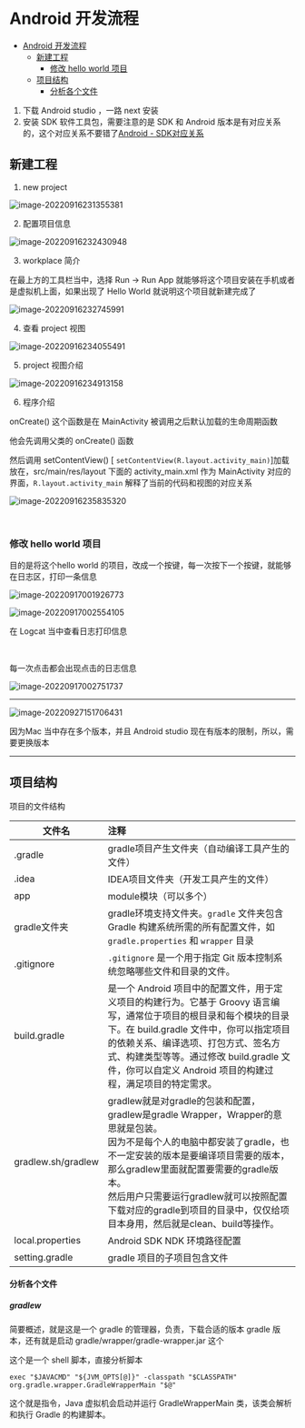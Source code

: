 # Android 开发流程
- [Android 开发流程](#android-开发流程)
  - [新建工程](#新建工程)
    - [修改 hello world 项目](#修改-hello-world-项目)
  - [项目结构](#项目结构)
      - [分析各个文件](#分析各个文件)





1. 下载 Android studio ，一路 next 安装
2. 安装 SDK 软件工具包，需要注意的是 SDK 和 Android 版本是有对应关系的，这个对应关系不要错了[Android - SDK对应关系](https://developer.android.com/studio/releases/platforms?hl=zh-cn) 



## 新建工程

1. new project

![image-20220916231355381](./assets/image-20220916231355381.png)



2. 配置项目信息

![image-20220916232430948](./assets/image-20220916232430948.png)



3. workplace 简介

在最上方的工具栏当中，选择 Run -> Run App 就能够将这个项目安装在手机或者是虚拟机上面，如果出现了 Hello World 就说明这个项目就新建完成了 

![image-20220916232745991](./assets/image-20220916232745991.png)



4. 查看 project 视图

![image-20220916234055491](./assets/image-20220916234055491.png)



5. project 视图介绍

![image-20220916234913158](./assets/image-20220916234913158.png)



6. 程序介绍

onCreate() 这个函数是在 MainActivity 被调用之后默认加载的生命周期函数

他会先调用父类的 onCreate() 函数    

然后调用 setContentView() [ `setContentView(R.layout.activity_main)`]加载放在，src/main/res/layout 下面的 activity_main.xml 作为 MainActivity 对应的界面，`R.layout.activity_main` 解释了当前的代码和视图的对应关系    



![image-20220916235835320](./assets/image-20220916235835320.png)

​       

### 修改 hello world 项目

目的是将这个hello world 的项目，改成一个按键，每一次按下一个按键，就能够在日志区，打印一条信息   

![image-20220917001926773](./assets/image-20220917001926773.png)

![image-20220917002554105](./assets/image-20220917002554105.png)

在 Logcat 当中查看日志打印信息        

​        

每一次点击都会出现点击的日志信息     

![image-20220917002751737](./assets/image-20220917002751737.png)

---

![image-20220927151706431](./assets/image-20220927151706431.png)

因为Mac 当中存在多个版本，并且 Android studio 现在有版本的限制，所以，需要更换版本

---

## 项目结构

项目的文件结构

| 文件名             | 注释                                                         |
| ------------------ | :----------------------------------------------------------- |
| .gradle            | gradle项目产生文件夹（自动编译工具产生的文件）               |
| .idea              | IDEA项目文件夹（开发工具产生的文件）                         |
| app                | module模块（可以多个）                                       |
| gradle文件夹       | gradle环境支持文件夹。`gradle` 文件夹包含 Gradle 构建系统所需的所有配置文件，如 `gradle.properties` 和 `wrapper` 目录 |
| .gitignore         | `.gitignore` 是一个用于指定 Git 版本控制系统忽略哪些文件和目录的文件。 |
| build.gradle       | 是一个 Android 项目中的配置文件，用于定义项目的构建行为。它基于 Groovy 语言编写，通常位于项目的根目录和每个模块的目录下。在 build.gradle 文件中，你可以指定项目的依赖关系、编译选项、打包方式、签名方式、构建类型等等。通过修改 build.gradle 文件，你可以自定义 Android 项目的构建过程，满足项目的特定需求。 |
| gradlew.sh/gradlew | gradlew就是对gradle的包装和配置，gradlew是gradle Wrapper，Wrapper的意思就是包装。<br />因为不是每个人的电脑中都安装了gradle，也不一定安装的版本是要编译项目需要的版本，那么gradlew里面就配置要需要的gradle版本。<br />然后用户只需要运行gradlew就可以按照配置下载对应的gradle到项目的目录中，仅仅给项目本身用，然后就是clean、build等操作。 |
| local.properties   | Android SDK NDK 环境路径配置                                 |
| setting.gradle     | gradle 项目的子项目包含文件                                  |



#### 分析各个文件

##### gradlew

简要概述，就是这是一个 gradle 的管理器，负责，下载合适的版本 gradle 版本，还有就是启动 gradle/wrapper/gradle-wrapper.jar 这个		

这个是一个 shell 脚本，直接分析脚本

```shell
exec "$JAVACMD" "${JVM_OPTS[@]}" -classpath "$CLASSPATH" org.gradle.wrapper.GradleWrapperMain "$@"
```

这个就是指令，Java 虚拟机会启动并运行 GradleWrapperMain 类，该类会解析和执行 Gradle 的构建脚本。



















